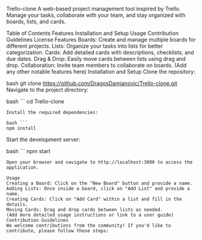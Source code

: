 Trello-clone
A web-based project management tool inspired by Trello. Manage your tasks, collaborate with your team, and stay organized with boards, lists, and cards.

Table of Contents
Features
Installation and Setup
Usage
Contribution Guidelines
License
Features
Boards: Create and manage multiple boards for different projects.
Lists: Organize your tasks into lists for better categorization.
Cards: Add detailed cards with descriptions, checklists, and due dates.
Drag & Drop: Easily move cards between lists using drag and drop.
Collaboration: Invite team members to collaborate on boards.
(Add any other notable features here)
Installation and Setup
Clone the repository:

bash
git clone https://github.com/DragosDamjanovic/Trello-clone.git
Navigate to the project directory:

bash ```
cd Trello-clone
```
Install the required dependencies:

bash ```
npm install
```
Start the development server:

bash ```
npm start
```
Open your browser and navigate to http://localhost:3000 to access the application.

Usage
Creating a Board: Click on the "New Board" button and provide a name.
Adding Lists: Once inside a board, click on "Add List" and provide a name.
Creating Cards: Click on "Add Card" within a list and fill in the details.
Moving Cards: Drag and drop cards between lists as needed.
(Add more detailed usage instructions or link to a user guide)
Contribution Guidelines
We welcome contributions from the community! If you'd like to contribute, please follow these steps:
